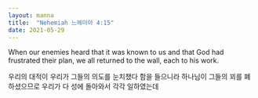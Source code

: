 ```yaml
---
layout: manna
title:  "Nehemiah 느헤미아 4:15"
date: 2021-05-29
---
```


When our enemies heard that it was known to us and that God had frustrated their plan, we all returned to the wall, each to his work.

우리의 대적이 우리가 그들의 의도를 눈치챘다 함을 들으니라 하나님이 그들의 꾀를 폐하셨으므로 우리가 다 성에 돌아와서 각각 일하였는데
